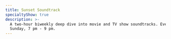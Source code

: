 ```yaml
---
title: Sunset Soundtrack
specialtyShow: true
description: >-
  A two-hour biweekly deep dive into movie and TV show soundtracks. Every other
  Sunday, 7 pm - 9 pm.
---
```




